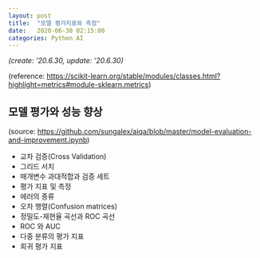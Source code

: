 ```yaml
---
layout: post
title:  "모델 평가지표와 측정"
date:   2020-06-30 02:15:00
categories: Python AI
---
```


*(create: '20.6.30, update: '20.6.30)*

(reference: <https://scikit-learn.org/stable/modules/classes.html?highlight=metrics#module-sklearn.metrics>)

## 모델 평가와 성능 향상

(source: <https://github.com/sungalex/aiqa/blob/master/model-evaluation-and-improvement.ipynb>)

  - 교차 검증(Cross Validation)
  - 그리드 서치
  - 매개변수 과대적합과 검증 세트
  - 평가 지표 및 측정
  - 에러의 종류
  - 오차 행렬(Confusion matrices)
  - 정밀도-재현율 곡선과 ROC 곡선
  - ROC 와 AUC
  - 다중 분류의 평가 지표
  - 회귀 평가 지표
